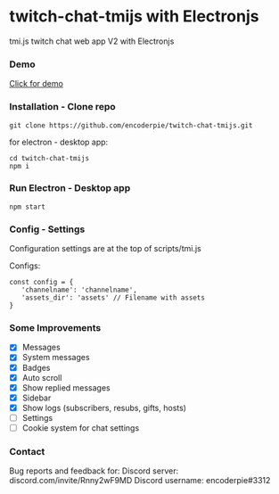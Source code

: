 # twitch-chat-tmijs with Electronjs
tmi.js twitch chat web app V2 with Electronjs

### Demo
[Click for demo](https://encoderpie.github.io/twitch-chat-tmijs/)

### Installation - Clone repo
```
git clone https://github.com/encoderpie/twitch-chat-tmijs.git
```

for electron - desktop app:
```
cd twitch-chat-tmijs
npm i
```

### Run Electron - Desktop app
```
npm start
```

### Config - Settings
Configuration settings are at the top of scripts/tmi.js

Configs:
```
const config = {
   'channelname': 'channelname',
   'assets_dir': 'assets' // Filename with assets
}
```

### Some Improvements
- [x] Messages
- [x] System messages
- [x] Badges
- [x] Auto scroll
- [x] Show replied messages
- [x] Sidebar
- [x] Show logs (subscribers, resubs, gifts, hosts)
- [ ] Settings
- [ ] Cookie system for chat settings

### Contact
Bug reports and feedback for:
Discord server: discord.com/invite/Rnny2wF9MD
Discord username: encoderpie#3312